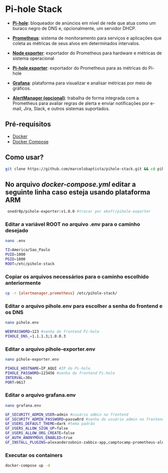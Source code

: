 # Pi-hole Stack


- **[Pi-hole](https://pi-hole.net/)**: bloqueador de anúncios em nível de rede que atua como um buraco negro de DNS e, opcionalmente, um servidor DHCP.

- **[Prometheus](https://prometheus.io/)**: sistema de monitoramento para serviços e aplicações que coleta as métricas de seus alvos em determinados intervalos.

- **[Node exporter](https://github.com/prometheus/node_exporter)**: exportador do Prometheus para hardware e métricas de sistema operacional

- **[Pi-hole exporter](https://github.com/eko/pihole-exporter)**: exportador do Prometheus para as métricas do Pi-hole

- **[Grafana](https://grafana.com/)**: plataforma para visualizar e analisar métricas por meio de gráficos.

- **[AlertManager (opcional)](https://github.com/prometheus/alertmanager)**: trabalha de forma integrada com a Prometheus para avaliar regras de alerta e enviar notificações por e-mail, Jira, Slack, e outros sistemas suportados. 

## Pré-requisitos

- [Docker](https://docs.docker.com/get-docker/)
- [Docker Compose](https://docs.docker.com/compose/install/)

## Como usar?
```sh
git clone https://github.com/marcelobaptista/pihole-stack.git && cd pihole-stack
```

## No arquivo *docker-compose.yml* editar a seguinte linha caso esteja usando plataforma ARM
```sh
 onedr0p/pihole-exporter:v1.0.0 #trocar por ekofr/pihole-exporter
```

### Editar a variável ROOT no arquivo .env para o caminho desejado
```sh 
nano .env

TZ=America/Sao_Paulo
PUID=1000
PGID=1000
ROOT=/etc/pihole-stack
```
### Copiar os arquivos necessários para o caminho escolhido anteriormente 
```sh 
cp -r {alertmanager,prometheus} /etc/pihole-stack/
```
### Editar o arquivo pihole.env para escolher a senha do frontend e os DNS
```sh 
nano pihole.env

WEBPASSWORD=123 #senha do frontend Pi-hole
PIHOLE_DNS_=1.1.1.3;1.0.0.3
```
### Editar o arquivo pihole-exporter.env 
```sh 
nano pihole-exporter.env

PIHOLE_HOSTNAME=IP_AQUI #IP do Pi-hole
PIHOLE_PASSWORD=123456 #senha do frontend Pi-hole
INTERVAL=30s
PORT=9617
```
### Editar o arquivo grafana.env 
```sh 
nano grafana.env

GF_SECURITY_ADMIN_USER=admin #usuário admin no frontend
GF_SECURITY_ADMIN_PASSWORD=passw0rd #senha do usuário admin no frontend
GF_USERS_DEFAULT_THEME=dark #tema padrão
GF_USERS_ALLOW_SIGN_UP=false
GF_USERS_ALLOW_ORG_CREATE=false
GF_AUTH_ANONYMOUS_ENABLED=true
GF_INSTALL_PLUGINS=alexanderzobnin-zabbix-app,camptocamp-prometheus-alertmanager-datasource,grafana-piechart-panel
```
### Executar os containers
```sh 
docker-compose up -d
```
